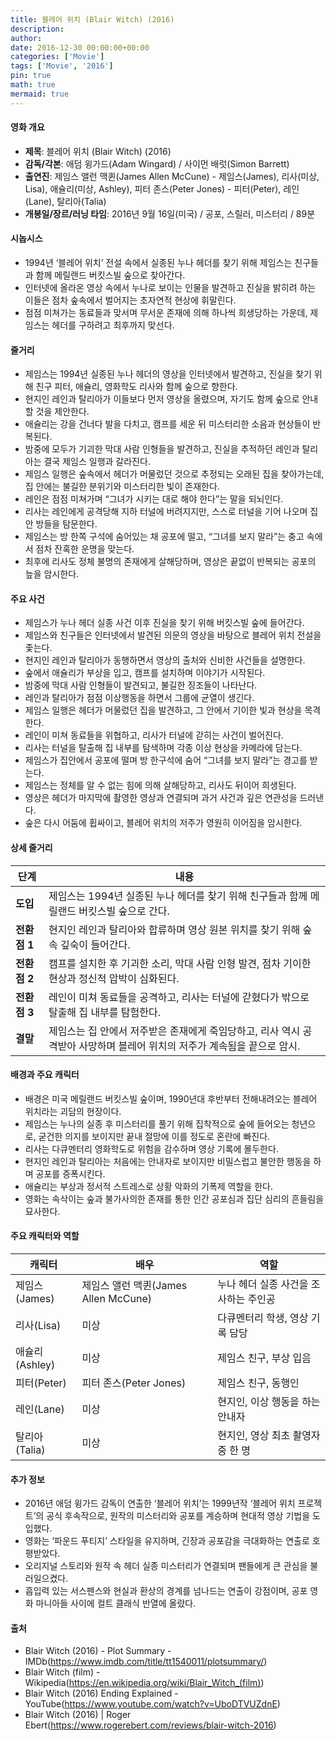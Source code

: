 ```yaml
---
title: 블레어 위치 (Blair Witch) (2016)
description: 
author: 
date: 2016-12-30 00:00:00+00:00
categories: ['Movie']
tags: ['Movie', '2016']
pin: true
math: true
mermaid: true
---
```

#### 영화 개요

- **제목**: 블레어 위치 (Blair Witch) (2016)  
- **감독/각본**: 애덤 윙가드(Adam Wingard) / 사이먼 배럿(Simon Barrett)  
- **출연진**: 제임스 앨런 맥퀸(James Allen McCune) - 제임스(James), 리사(미상, Lisa), 애슐리(미상, Ashley), 피터 존스(Peter Jones) - 피터(Peter), 레인(Lane), 탈리아(Talia)  
- **개봉일/장르/러닝 타임**: 2016년 9월 16일(미국) / 공포, 스릴러, 미스터리 / 89분  

#### 시놉시스

- 1994년 ‘블레어 위치’ 전설 속에서 실종된 누나 헤더를 찾기 위해 제임스는 친구들과 함께 메릴랜드 버킷스빌 숲으로 찾아간다.  
- 인터넷에 올라온 영상 속에서 누나로 보이는 인물을 발견하고 진실을 밝히려 하는 이들은 점차 숲속에서 벌어지는 초자연적 현상에 휘말린다.  
- 점점 미쳐가는 동료들과 맞서며 무서운 존재에 의해 하나씩 희생당하는 가운데, 제임스는 헤더를 구하려고 최후까지 맞선다.  

#### 줄거리

- 제임스는 1994년 실종된 누나 헤더의 영상을 인터넷에서 발견하고, 진실을 찾기 위해 친구 피터, 애슐리, 영화학도 리사와 함께 숲으로 향한다.  
- 현지인 레인과 탈리아가 이들보다 먼저 영상을 올렸으며, 자기도 함께 숲으로 안내할 것을 제안한다.  
- 애슐리는 강을 건너다 발을 다치고, 캠프를 세운 뒤 미스터리한 소음과 현상들이 반복된다.  
- 밤중에 모두가 기괴한 막대 사람 인형들을 발견하고, 진실을 추적하던 레인과 탈리아는 결국 제임스 일행과 갈라진다.  
- 제임스 일행은 숲속에서 헤더가 머물렀던 것으로 추정되는 오래된 집을 찾아가는데, 집 안에는 불길한 분위기와 미스터리한 빛이 존재한다.  
- 레인은 점점 미쳐가며 “그녀가 시키는 대로 해야 한다”는 말을 되뇌인다.  
- 리사는 레인에게 공격당해 지하 터널에 버려지지만, 스스로 터널을 기어 나오며 집 안 방들을 탐문한다.  
- 제임스는 방 한쪽 구석에 숨어있는 채 공포에 떨고, “그녀를 보지 말라”는 충고 속에서 점차 잔혹한 운명을 맞는다.  
- 최후에 리사도 정체 불명의 존재에게 살해당하며, 영상은 끝없이 반복되는 공포의 늪을 암시한다.  

#### 주요 사건

- 제임스가 누나 헤더 실종 사건 이후 진실을 찾기 위해 버킷스빌 숲에 들어간다.  
- 제임스와 친구들은 인터넷에서 발견된 의문의 영상을 바탕으로 블레어 위치 전설을 좇는다.  
- 현지인 레인과 탈리아가 동행하면서 영상의 출처와 신비한 사건들을 설명한다.  
- 숲에서 애슐리가 부상을 입고, 캠프를 설치하며 이야기가 시작된다.  
- 밤중에 막대 사람 인형들이 발견되고, 불길한 징조들이 나타난다.  
- 레인과 탈리아가 점점 이상행동을 하면서 그룹에 균열이 생긴다.  
- 제임스 일행은 헤더가 머물렀던 집을 발견하고, 그 안에서 기이한 빛과 현상을 목격한다.  
- 레인이 미쳐 동료들을 위협하고, 리사가 터널에 갇히는 사건이 벌어진다.  
- 리사는 터널을 탈출해 집 내부를 탐색하며 각종 이상 현상을 카메라에 담는다.  
- 제임스가 집안에서 공포에 떨며 방 한구석에 숨어 “그녀를 보지 말라”는 경고를 받는다.  
- 제임스는 정체를 알 수 없는 힘에 의해 살해당하고, 리사도 뒤이어 희생된다.  
- 영상은 헤더가 마지막에 촬영한 영상과 연결되며 과거 사건과 깊은 연관성을 드러낸다.  
- 숲은 다시 어둠에 휩싸이고, 블레어 위치의 저주가 영원히 이어짐을 암시한다.  

#### 상세 줄거리

| **단계**   | **내용**                                                                                              |
|------------|-----------------------------------------------------------------------------------------------------|
| **도입**  | 제임스는 1994년 실종된 누나 헤더를 찾기 위해 친구들과 함께 메릴랜드 버킷스빌 숲으로 간다.                   |
| **전환점 1** | 현지인 레인과 탈리아와 합류하며 영상 원본 위치를 찾기 위해 숲속 깊숙이 들어간다.                            |
| **전환점 2** | 캠프를 설치한 후 기괴한 소리, 막대 사람 인형 발견, 점차 기이한 현상과 정신적 압박이 심화된다.               |
| **전환점 3** | 레인이 미쳐 동료들을 공격하고, 리사는 터널에 갇혔다가 밖으로 탈출해 집 내부를 탐험한다.                       |
| **결말**  | 제임스는 집 안에서 저주받은 존재에게 죽임당하고, 리사 역시 공격받아 사망하며 블레어 위치의 저주가 계속됨을 끝으로 암시. |

#### 배경과 주요 캐릭터

- 배경은 미국 메릴랜드 버킷스빌 숲이며, 1990년대 후반부터 전해내려오는 블레어 위치라는 괴담의 현장이다.  
- 제임스는 누나의 실종 후 미스터리를 풀기 위해 집착적으로 숲에 들어오는 청년으로, 굳건한 의지를 보이지만 끝내 절망에 이를 정도로 혼란에 빠진다.  
- 리사는 다큐멘터리 영화학도로 위험을 감수하며 영상 기록에 몰두한다.  
- 현지인 레인과 탈리아는 처음에는 안내자로 보이지만 비밀스럽고 불안한 행동을 하며 공포를 증폭시킨다.  
- 애슐리는 부상과 정서적 스트레스로 상황 악화의 기폭제 역할을 한다.  
- 영화는 속삭이는 숲과 불가사의한 존재를 통한 인간 공포심과 집단 심리의 흔들림을 묘사한다.  

#### 주요 캐릭터와 역할

| **캐릭터**   | **배우**              | **역할**                     |
|--------------|-----------------------|------------------------------|
| 제임스(James) | 제임스 앨런 맥퀸(James Allen McCune) | 누나 헤더 실종 사건을 조사하는 주인공  |
| 리사(Lisa)   | 미상                  | 다큐멘터리 학생, 영상 기록 담당    |
| 애슐리(Ashley) | 미상                  | 제임스 친구, 부상 입음          |
| 피터(Peter)  | 피터 존스(Peter Jones) | 제임스 친구, 동행인            |
| 레인(Lane)   | 미상                  | 현지인, 이상 행동을 하는 안내자    |
| 탈리아(Talia) | 미상                  | 현지인, 영상 최초 촬영자 중 한 명   |

#### 추가 정보

- 2016년 애덤 윙가드 감독이 연출한 ‘블레어 위치’는 1999년작 ‘블레어 위치 프로젝트’의 공식 후속작으로, 원작의 미스터리와 공포를 계승하며 현대적 영상 기법을 도입했다.  
- 영화는 ‘파운드 푸티지’ 스타일을 유지하며, 긴장과 공포감을 극대화하는 연출로 호평받았다.  
- 오리지널 스토리와 원작 속 헤더 실종 미스터리가 연결되며 팬들에게 큰 관심을 불러일으켰다.  
- 흡입력 있는 서스펜스와 현실과 환상의 경계를 넘나드는 연출이 강점이며, 공포 영화 마니아들 사이에 컬트 클래식 반열에 올랐다.  

#### 출처

- Blair Witch (2016) - Plot Summary - IMDb(https://www.imdb.com/title/tt1540011/plotsummary/)  
- Blair Witch (film) - Wikipedia(https://en.wikipedia.org/wiki/Blair_Witch_(film))  
- Blair Witch (2016) Ending Explained - YouTube(https://www.youtube.com/watch?v=UboDTVUZdnE)  
- Blair Witch (2016) | Roger Ebert(https://www.rogerebert.com/reviews/blair-witch-2016)
